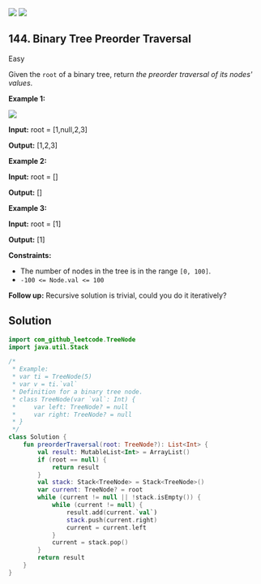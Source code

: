 [![](https://img.shields.io/github/stars/javadev/LeetCode-in-Kotlin?label=Stars&style=flat-square)](https://github.com/javadev/LeetCode-in-Kotlin)
[![](https://img.shields.io/github/forks/javadev/LeetCode-in-Kotlin?label=Fork%20me%20on%20GitHub%20&style=flat-square)](https://github.com/javadev/LeetCode-in-Kotlin/fork)

## 144\. Binary Tree Preorder Traversal

Easy

Given the `root` of a binary tree, return _the preorder traversal of its nodes' values_.

**Example 1:**

![](https://assets.leetcode.com/uploads/2020/09/15/inorder_1.jpg)

**Input:** root = [1,null,2,3]

**Output:** [1,2,3]

**Example 2:**

**Input:** root = []

**Output:** []

**Example 3:**

**Input:** root = [1]

**Output:** [1]

**Constraints:**

*   The number of nodes in the tree is in the range `[0, 100]`.
*   `-100 <= Node.val <= 100`

**Follow up:** Recursive solution is trivial, could you do it iteratively?

## Solution

```kotlin
import com_github_leetcode.TreeNode
import java.util.Stack

/*
 * Example:
 * var ti = TreeNode(5)
 * var v = ti.`val`
 * Definition for a binary tree node.
 * class TreeNode(var `val`: Int) {
 *     var left: TreeNode? = null
 *     var right: TreeNode? = null
 * }
 */
class Solution {
    fun preorderTraversal(root: TreeNode?): List<Int> {
        val result: MutableList<Int> = ArrayList()
        if (root == null) {
            return result
        }
        val stack: Stack<TreeNode> = Stack<TreeNode>()
        var current: TreeNode? = root
        while (current != null || !stack.isEmpty()) {
            while (current != null) {
                result.add(current.`val`)
                stack.push(current.right)
                current = current.left
            }
            current = stack.pop()
        }
        return result
    }
}
```